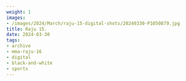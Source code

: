 ```yaml
---
weight: 1
images:
- /images/2024/March/raju-15-digital-shots/20240330-P1050879.jpg
title: Raju 15.
date: 2024-03-30
tags:
- archive
- mma-raju-16
- digital
- black-and-white
- sports
---
```

